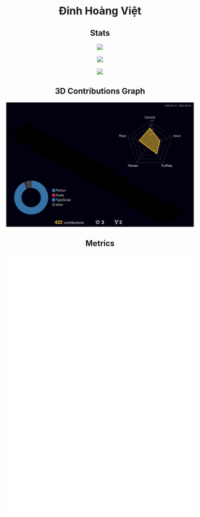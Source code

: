<h1 align="center">
	Đinh Hoàng Việt
</h1>

<h2 align="center">
	Stats
</h2>

<p align="center">
	<img width="450em" src="https://github-readme-stats-theyobots.vercel.app/api?username=M-DinhHoangViet&show_icons=true&include_all_commits=true&count_private=true&hide_border=true&theme=tokyonight"/>
</p>

<p align="center">
	<img width="450em" src="https://github-readme-streak-stats.herokuapp.com/?user=M-DinhHoangViet&include_all_commits=true&hide_border=true&theme=tokyonight"/>
</p>

<p align="center">
	<img width="450em" src="https://github-readme-stats-theyobots.vercel.app/api/top-langs/?username=M-DinhHoangViet&layout=compact&langs_count=10&include_all_commits=true&hide_border=true&theme=tokyonight&exclude_repo=github-readme-stats,Fairy-Stockfish-Random"/>
</p>

<h2 align="center">
	3D Contributions Graph
</h2>

<p align="center">
	<a href="./github-contrib-graph.svg">
		<img width="900em" src="./profile-3d-contrib/profile-night-rainbow.svg">
	</a>
</p>

<h2 align="center">
	Metrics
</h2>

<p align="center">
	<img width="625em" src="https://github.com/M-DinhHoangViet/M-DinhHoangViet/blob/main/github-metrics.svg" />
</p>
